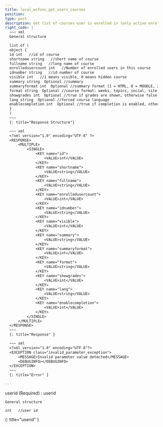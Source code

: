 ```yaml
---
title: local_wsfunc_get_users_courses
position: 
type: post
description: Get list of courses user is enrolled in (only active enrolments are returned).
right_code: |
  ~~~ xml
  General structure

  list of ( 
  object {
  id int   //id of course
  shortname string   //short name of course
  fullname string   //long name of course
  enrolledusercount int   //Number of enrolled users in this course
  idnumber string   //id number of course
  visible int   //1 means visible, 0 means hidden course
  summary string  Optional //summary
  summaryformat int  Optional //summary format (1 = HTML, 0 = MOODLE, 2 = PLAIN or 4 = MARKDOWN)
  format string  Optional //course format: weeks, topics, social, site
  showgrades int  Optional //true if grades are shown, otherwise false
  lang string  Optional //forced course language
  enablecompletion int  Optional //true if completion is enabled, otherwise false
  } 
  )
  ~~~
  {: title="Response Structure"}

  ~~~ xml
  <?xml version="1.0" encoding="UTF-8" ?>
  <RESPONSE>
      <MULTIPLE>
          <SINGLE>
              <KEY name="id">
                  <VALUE>int</VALUE>
              </KEY>
              <KEY name="shortname">
                  <VALUE>string</VALUE>
              </KEY>
              <KEY name="fullname">
                  <VALUE>string</VALUE>
              </KEY>
              <KEY name="enrolledusercount">
                  <VALUE>int</VALUE>
              </KEY>
              <KEY name="idnumber">
                  <VALUE>string</VALUE>
              </KEY>
              <KEY name="visible">
                  <VALUE>int</VALUE>
              </KEY>
              <KEY name="summary">
                  <VALUE>string</VALUE>
              </KEY>
              <KEY name="summaryformat">
                  <VALUE>int</VALUE>
              </KEY>
              <KEY name="format">
                  <VALUE>string</VALUE>
              </KEY>
              <KEY name="showgrades">
                  <VALUE>int</VALUE>
              </KEY>
              <KEY name="lang">
                  <VALUE>string</VALUE>
              </KEY>
              <KEY name="enablecompletion">
                  <VALUE>int</VALUE>
              </KEY>
          </SINGLE>
      </MULTIPLE>
  </RESPONSE>
  ~~~
  {: title="Response" }

  ~~~ xml
  <?xml version="1.0" encoding="UTF-8"?>
  <EXCEPTION class="invalid_parameter_exception">
      <MESSAGE>Invalid parameter value detected</MESSAGE>
      <DEBUGINFO></DEBUGINFO>
  </EXCEPTION>
  ~~~
  {: title="Error" }

---
```

userid (Required)
: userid

~~~
General structure

int   //user id
~~~
{: title="userid" }
